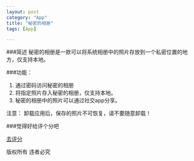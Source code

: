 ```yaml
---
layout: post
category: "App"
title: "秘密的相册"
tags: [App]

---
```


 
###简述
秘密的相册是一款可以将系统相册中的照片存放到一个私密位置的地方，仅支持本地。

###功能：   
1. 通过密码访问秘密的相册
2. 将指定照片存入秘密的相册，仅支持本地。
3. 秘密的相册中的照片可以通过社交app分享。

注意：
卸载应用后，保存的照片不可恢复，请不要随意卸载！

###觉得好给评个分吧   

[去评分](https://itunes.apple.com/us/app/id1136674783) 
  
版权所有 违者必究
